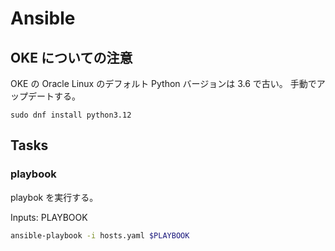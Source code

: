 # Ansible

## OKE についての注意

OKE の Oracle Linux のデフォルト Python バージョンは 3.6 で古い。
手動でアップデートする。

```shell
sudo dnf install python3.12
```

## Tasks

### playbook

playbok を実行する。

Inputs: PLAYBOOK

```bash
ansible-playbook -i hosts.yaml $PLAYBOOK
```

